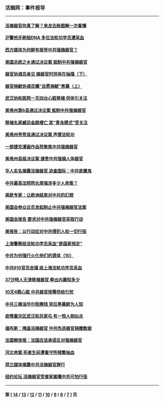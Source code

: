 ### 活摘网：事件报导
---
#### [活摘器官你真了解？来龙去脉图解一次看懂](../../pages/nf5877/n13013820.md?06140430) 
#### [沪警抢牙刷验DNA 多位法轮功学员遭采血](../../pages/nf5877/n12969218.md?06140430) 
#### [西方媒体为何鲜有报导中共强摘器官？](../../pages/nf5877/n12932034.md?06140430) 
#### [美国总统之乡通过决议案 抵制中共强摘器官](../../pages/nf5877/n12908242.md?06140430) 
#### [器官协调员亲见 摘器官时供体在抽搐（下）](../../pages/nf5877/n12898622.md?06140430) 
#### [器官捐献协调员曝“自愿捐献”黑幕（上）](../../pages/nf5877/n12878830.md?06140430) 
#### [武汉协和医院一天四台心脏移植 供体引关注](../../pages/nf5877/n12863175.md?06140430) 
#### [美弗州第6县通过决议案 抵制中共强摘器官](../../pages/nf5877/n12805218.md?06140430) 
#### [移植名家臧运金跳楼亡 其“青岛模式”受关注](../../pages/nf5877/n12803746.md?06140430) 
#### [美弗州劳登县通过决议案 声援法轮功](../../pages/nf5877/n12785715.md?06140430) 
#### [一部捷克漫画作品将聚焦中共强摘器官](../../pages/nf5877/n12785954.md?06140430) 
#### [美弗州县级决议案 谴责中共强摘人体器官](../../pages/nf5877/n12721290.md?06140430) 
#### [华人实名揭露活摘器官 追查国际：中共是魔鬼](../../pages/nf5877/n12691724.md?06140430) 
#### [中共最高法院院长周强涉多少人命案？](../../pages/nf5877/n12678074.md?06140430) 
#### [美欧专家：让欧洲结束对中共的幻想](../../pages/nf5877/n12652921.md?06140430) 
#### [美国会参众议员发起制止中共强摘器官法案](../../pages/nf5877/n12627668.md?06140430) 
#### [美国会报告 要求对中共强摘器官采取行动](../../pages/nf5877/n12448233.md?06140430) 
#### [美报告：以行动应对中共侵犯人权一切行径](../../pages/nf5877/n12443204.md?06140430) 
#### [上海警察给法轮功学员采血“是国家规定”](../../pages/nf5877/n12371027.md?06140430) 
#### [中共为何强行火化他们的遗体（10）](../../pages/nf5877/n12352363.md?06140430) 
#### [中共610官员坐镇 给上海法轮功学员采血](../../pages/nf5877/n12350295.md?06140430) 
#### [37沙特人天津移植器官 牵出内幕知多少](../../pages/nf5877/n12338586.md?06140430) 
#### [10天4颗心脏 中共器官按需供给引忧](../../pages/nf5877/n12326366.md?06140430) 
#### [中共三桶油华尔街圈钱 背后黑幕鲜为人知](../../pages/nf5877/n12249199.md?06140430) 
#### [疫情重灾区武汉和苏家屯 有一惊人相似点](../../pages/nf5877/n12150824.md?06140430) 
#### [福布斯：掩盖活摘器官 中共伪造器官捐赠数据](../../pages/nf5877/n11669316.md?06140430) 
#### [法国解放报：法国应该承诺反对强摘器官](../../pages/nf5877/n11597772.md?06140430) 
#### [河北命案 死者生前遭看守所频繁抽血](../../pages/nf5877/n11594995.md?06140430) 
#### [荷兰媒体揭露中共活摘器官罪行](../../pages/nf5877/n11574020.md?06140430) 
#### [纽约论坛 活摘器官受害家属曝中共可怕行径](../../pages/nf5877/n11547913.md?06140430) 

---
#### 第 [ [14](./14.md?06140430) / [13](./13.md?06140430) / [12](./12.md?06140430) / [11](./11.md?06140430) / [10](./10.md?06140430) / [9](./9.md?06140430) / [8](./8.md?06140430) / [7](./7.md?06140430) ] 页
